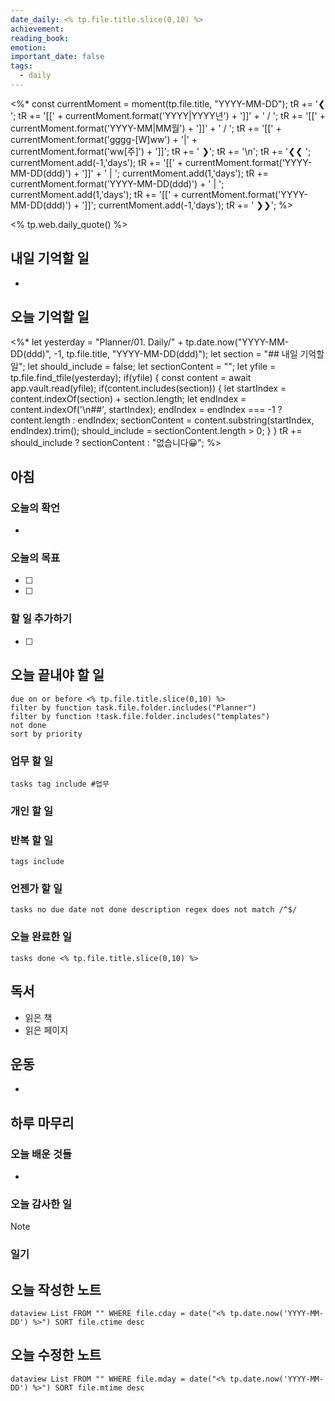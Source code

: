 ```yaml
---
date_daily: <% tp.file.title.slice(0,10) %>
achievement: 
reading_book: 
emotion: 
important_date: false
tags:
  - daily
---
```

<%* 
	const currentMoment = moment(tp.file.title, "YYYY-MM-DD");
	tR += '❮ '; tR += '[[' + currentMoment.format('YYYY|YYYY년') + ']]' + ' / '; 
	tR += '[[' + currentMoment.format('YYYY-MM|MM월') + ']]' + ' / '; 
	tR += '[[' + currentMoment.format('gggg-[W]ww') + '|' + currentMoment.format('ww[주]') + ']]'; 
	tR += ' ❯'; 
	tR += '\n';
	tR += '❮❮ '; 
	currentMoment.add(-1,'days'); 
	tR += '[[' + currentMoment.format('YYYY-MM-DD(ddd)') + ']]' + ' | '; currentMoment.add(1,'days'); 
	tR += currentMoment.format('YYYY-MM-DD(ddd)') + ' | '; currentMoment.add(1,'days'); 
	tR += '[[' + currentMoment.format('YYYY-MM-DD(ddd)') + ']]'; currentMoment.add(-1,'days'); 
	tR += ' ❯❯'; %>


<% tp.web.daily_quote() %>

## 내일 기억할 일 
-

## 오늘 기억할 일
<%* 
	let yesterday = "Planner/01. Daily/" + tp.date.now("YYYY-MM-DD(ddd)", -1, tp.file.title, "YYYY-MM-DD(ddd)"); 
	let section = "## 내일 기억할 일"; 
	let should_include = false; 
	let sectionContent = ""; 
	let yfile = tp.file.find_tfile(yesterday); 
	if(yfile) { const content = await app.vault.read(yfile); if(content.includes(section)) { let startIndex = content.indexOf(section) + section.length; 
	let endIndex = content.indexOf('\n##', startIndex); endIndex = endIndex === -1 ? content.length : endIndex; sectionContent = content.substring(startIndex, endIndex).trim(); should_include = sectionContent.length > 0; } } tR += should_include ? sectionContent : "없습니다😀"; 
%>
## 아침 
### 오늘의 확언 
- 
### 오늘의 목표 
- [ ] 
- [ ] 

### 할 일 추가하기 
- [ ] 

## 오늘 끝내야 할 일 
```tasks
due on or before <% tp.file.title.slice(0,10) %> 
filter by function task.file.folder.includes("Planner") 
filter by function !task.file.folder.includes("templates") 
not done 
sort by priority 
```
### 업무 할 일 
```tasks tag include #업무 ``` 
### 개인 할 일 

### 반복 할 일 
```tasks 
tags include 
```

### 언젠가 할 일 
```tasks no due date not done description regex does not match /^$/ ``` 
### 오늘 완료한 일 
```tasks done <% tp.file.title.slice(0,10) %> ``` 
## 독서 
- 읽은 책 
- 읽은 페이지 
## 운동 
-
## 하루 마무리 
### 오늘 배운 것들 
- 
### 오늘 감사한 일 
>[!note] 


### 일기 
## 오늘 작성한 노트 
```
dataview List FROM "" WHERE file.cday = date("<% tp.date.now('YYYY-MM-DD') %>") SORT file.ctime desc 
``` 
## 오늘 수정한 노트 
 ```dataview List FROM "" WHERE file.mday = date("<% tp.date.now('YYYY-MM-DD') %>") SORT file.mtime desc ```